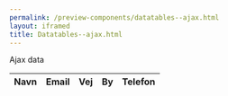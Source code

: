 ```yaml
--- 
permalink: /preview-components/datatables--ajax.html
layout: iframed 
title: Datatables--ajax.html
---
```

<div class="container">
    <p class="form-label">Ajax data</p>
    <table id="js-datatable-example-ajax" class="table w-percent-100">
        <thead>
            <tr>
                <th>Navn</th>
                <th>Email</th>
                <th>Vej</th>
                <th>By</th>
                <th>Telefon</th>
            </tr>
        </thead>
        <tbody>
            <!--Filled in by js-->
        </tbody>
    </table>
</div>